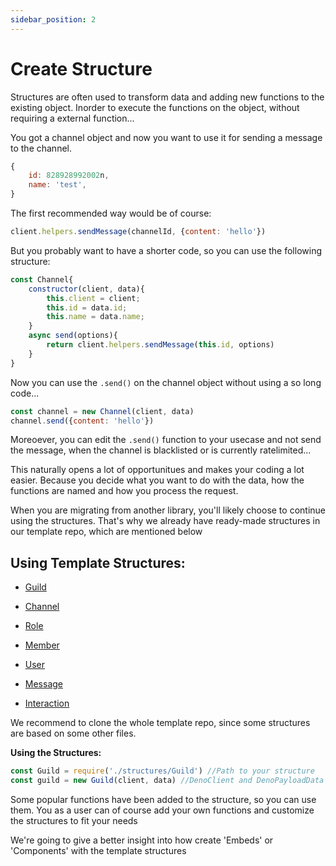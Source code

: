 ```yaml
---
sidebar_position: 2
---
```

# Create Structure
Structures are often used to transform data and adding new functions to the existing object. Inorder to execute the functions on the object, without requiring a external function...


You got a channel object and now you want to use it for sending a message to the channel.
```js
{
    id: 828928992002n,
    name: 'test',
}
```

The first recommended way would be of course:
```js
client.helpers.sendMessage(channelId, {content: 'hello'})
```

But you probably want to have a shorter code, so you can use the following structure:
```js
const Channel{
    constructor(client, data){
        this.client = client;
        this.id = data.id;
        this.name = data.name;
    }
    async send(options){
        return client.helpers.sendMessage(this.id, options)
    }
}
```
Now you can use the `.send()` on the channel object without using a so long code...
```js
const channel = new Channel(client, data)
channel.send({content: 'hello'})
```
Moreoever, you can edit the `.send()` function to your usecase and not send the message, when the channel is blacklisted or is currently ratelimited...

This naturally opens a lot of opportunitues and makes your coding a lot easier. Because you decide what you want to do with the data, how the functions are named and how you process the request.

When you are migrating from another library, you'll likely choose to continue using the structures.
That's why we already have ready-made structures in our template repo, which are mentioned below 

## Using Template Structures:
* [Guild](https://github.com/discordeno/discordeno/tree/main/template/nodejs/structures/Guild.js)
* [Channel](https://github.com/discordeno/discordeno/tree/main/template/nodejs/structures/Channel.js)
* [Role](https://github.com/discordeno/discordeno/tree/main/template/nodejs/structures/Role.js)
* [Member](https://github.com/discordeno/discordeno/tree/main/template/nodejs/structures/Member.js)
* [User](https://github.com/discordeno/discordeno/tree/main/template/nodejs/structures/User.js)

* [Message](https://github.com/discordeno/discordeno/tree/main/template/nodejs/structures/Message.js)
* [Interaction](https://github.com/discordeno/discordeno/tree/main/template/nodejs/structures/Interaction.js)

We recommend to clone the whole template repo, since some structures are based on some other files.

**Using the Structures:**
```js
const Guild = require('./structures/Guild') //Path to your structure
const guild = new Guild(client, data) //DenoClient and DenoPayloadData
```
Some popular functions have been added to the structure, so you can use them. 
You as a user can of course add your own functions and customize the structures to fit your needs 

We're going to give a better insight into how create 'Embeds' or 'Components' with the template structures 